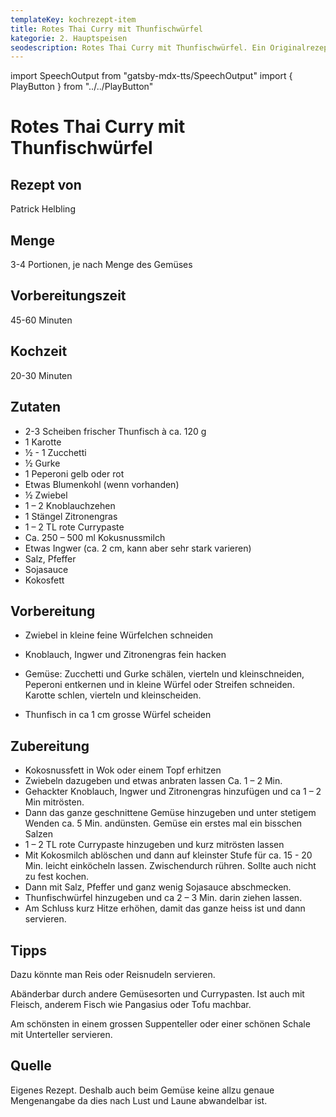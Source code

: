 ```yaml
---
templateKey: kochrezept-item
title: Rotes Thai Curry mit Thunfischwürfel
kategorie: 2. Hauptspeisen
seodescription: Rotes Thai Curry mit Thunfischwürfel. Ein Originalrezept Patrick Helbling.
---
```

import SpeechOutput from "gatsby-mdx-tts/SpeechOutput"
import { PlayButton } from "../../PlayButton"

<SpeechOutput id="kochrezept-patrick-helbling-rotes-thai-curry-thunfischwuerfel" customPlayButton={PlayButton}>

# Rotes Thai Curry mit Thunfischwürfel

## Rezept von

Patrick Helbling

## Menge

3-4 Portionen, je nach Menge des Gemüses

## Vorbereitungszeit

45-60 Minuten

## Kochzeit

20-30 Minuten


## Zutaten

* 2-3 Scheiben frischer Thunfisch à ca. 120 g  
* 1 Karotte 
* ½ - 1 Zucchetti 
* ½ Gurke 
* 1 Peperoni gelb oder rot 
* Etwas Blumenkohl (wenn vorhanden) 
* ½ Zwiebel 
* 1 – 2 Knoblauchzehen 
* 1 Stängel Zitronengras 
* 1 – 2 TL rote Currypaste 
* Ca. 250 – 500 ml Kokusnussmilch 
* Etwas Ingwer (ca. 2 cm, kann aber sehr stark varieren)
* Salz, Pfeffer 
* Sojasauce
* Kokosfett 

## Vorbereitung 

* Zwiebel in kleine feine Würfelchen schneiden 

* Knoblauch, Ingwer und Zitronengras fein hacken 

* Gemüse: Zucchetti und Gurke schälen, vierteln und kleinschneiden, Peperoni entkernen und in kleine Würfel oder Streifen schneiden. Karotte schlen, vierteln und kleinscheiden.  

* Thunfisch in ca 1 cm grosse Würfel scheiden 

## Zubereitung 

* Kokosnussfett in Wok oder einem Topf erhitzen 
* Zwiebeln dazugeben und etwas anbraten lassen Ca. 1 – 2 Min. 
* Gehackter Knoblauch, Ingwer und Zitronengras hinzufügen und ca 1 – 2 Min mitrösten. 
* Dann das ganze geschnittene Gemüse hinzugeben  und unter stetigem Wenden ca. 5 Min. andünsten. Gemüse ein erstes mal ein bisschen Salzen 
* 1 – 2 TL rote Currypaste hinzugeben und kurz mitrösten lassen 
* Mit Kokosmilch ablöschen und dann auf kleinster Stufe für ca. 15 - 20 Min. leicht einköcheln lassen. Zwischendurch rühren. Sollte auch nicht zu fest kochen. 
* Dann mit Salz, Pfeffer und ganz wenig Sojasauce abschmecken. 
* Thunfischwürfel hinzugeben und ca 2 – 3 Min. darin ziehen lassen. 
* Am Schluss kurz Hitze erhöhen, damit das ganze heiss ist und dann servieren.

## Tipps

Dazu könnte man Reis oder Reisnudeln servieren. 

Abänderbar durch andere Gemüsesorten und Currypasten. Ist auch mit Fleisch, anderem Fisch wie Pangasius oder Tofu machbar.

Am schönsten in einem grossen Suppenteller oder einer schönen Schale mit Unterteller servieren. 

## Quelle

Eigenes Rezept. Deshalb auch beim Gemüse keine allzu genaue Mengenangabe da dies nach Lust und Laune abwandelbar ist.

</SpeechOutput>